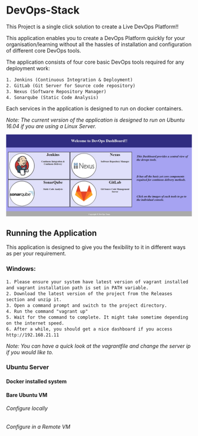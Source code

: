 # DevOps-Stack
This Project is a single click solution to create a Live DevOps Platform!! 

This application enables you to create a DevOps Platform quickly for your organisation/learning without all the hassles of installation and configuration of different core DevOps tools.

The application consists of four core basic DevOps tools required for any deployment work:

    1. Jenkins (Continuous Integration & Deployment)
    2. GitLab (Git Server for Source code repository)
    3. Nexus (Software Repository Manager)
    4. Sonarqube (Static Code Analysis)

Each services in the application is designed to run on docker containers.

*Note: The current version of the application is designed to run on Ubuntu 16.04 if you are using a Linux Server.*

![Dashboard](https://github.com/deyrakesh85/Docker/blob/develop/devops-dashboard.jpg)


## Running the Application ##

This application is designed to give you the fexibility to it in different ways as per your requirement.

### Windows: ###

    1. Please ensure your system have latest version of vagrant installed and vagrant installation path is set in PATH variable.
    2. Download the latest version of the project from the Releases section and unzip it.
    3. Open a command prompt and switch to the project directory.
    4. Run the command "vagrant up"
    5. Wait for the command to complete. It might take sometime depending on the internet speed.
    6. After a while, you should get a nice dashboard if you access http://192.168.21.11
    
   *Note: You can have a quick look at the vagrantfile and change the server ip if you would like to.*
   
### Ubuntu Server ###

  #### Docker installed system ####
  
  
  
  #### Bare Ubuntu VM ####
   ###### Configure locally ######
     
     
   ###### Configure in a Remote VM ###### 
